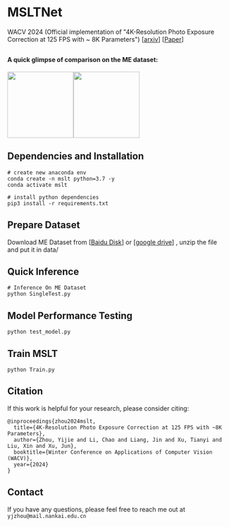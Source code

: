 # MSLTNet
WACV 2024 (Official implementation of "4K-Resolution Photo Exposure Correction at 125 FPS with ~ 8K Parameters") [[arxiv](https://arxiv.org/abs/2311.08759)] [[Paper](https://openaccess.thecvf.com/content/WACV2024/html/Zhou_4K-Resolution_Photo_Exposure_Correction_at_125_FPS_With_8K_Parameters_WACV_2024_paper.html)]

## 
#### A quick glimpse of comparison on the ME dataset:
<div align="left">
<img src="https://github.com/Zhou-Yijie/MSLTNet/blob/main/fig1.jpg" height="150px" ><img src="https://github.com/Zhou-Yijie/MSLTNet/blob/main/fig2.jpg" height="150px" >
</div>


## Dependencies and Installation
```
# create new anaconda env
conda create -n mslt python=3.7 -y
conda activate mslt

# install python dependencies
pip3 install -r requirements.txt
```
## Prepare Dataset
Download ME Dataset from [[Baidu Disk](https://pan.baidu.com/s/1tgVVLpZnUsm1pgi8Df63EQ?pwd=m7ai)] or [[google drive](https://drive.google.com/file/d/1dFqOrIdkPZ2seYRN-Hldl8B7tGWNurlM/view?usp=drive_link)] , unzip the file and put it in data/ 
## Quick Inference
```
# Inference On ME Dataset
python SingleTest.py
```
## Model Performance Testing
```
python test_model.py
```
## Train MSLT
```
python Train.py
```
## Citation
If this work is helpful for your research, please consider citing:
```
@inproceedings{zhou2024mslt,
  title={4K-Resolution Photo Exposure Correction at 125 FPS with ~8K Parameters},
  author={Zhou, Yijie and Li, Chao and Liang, Jin and Xu, Tianyi and Liu, Xin and Xu, Jun},
  booktitle={Winter Conference on Applications of Computer Vision (WACV)},
  year={2024}
}
```
## Contact
If you have any questions, please feel free to reach me out at ```yjzhou@mail.nankai.edu.cn```
